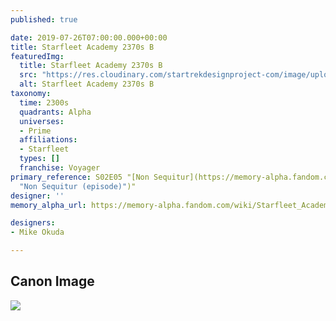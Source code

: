 ```yaml
---
published: true

date: 2019-07-26T07:00:00.000+00:00
title: Starfleet Academy 2370s B
featuredImg:
  title: Starfleet Academy 2370s B
  src: "https://res.cloudinary.com/startrekdesignproject-com/image/upload/v1564177344/StarfleetAcademy2370sB.png"
  alt: Starfleet Academy 2370s B
taxonomy:
  time: 2300s
  quadrants: Alpha
  universes:
  - Prime
  affiliations:
  - Starfleet
  types: []
  franchise: Voyager
primary_reference: S02E05 "[Non Sequitur](https://memory-alpha.fandom.com/wiki/Non_Sequitur
  "Non Sequitur (episode)")"
designer: ''
memory_alpha_url: https://memory-alpha.fandom.com/wiki/Starfleet_Academy

designers:
- Mike Okuda

---
```

## Canon Image

![](https://res.cloudinary.com/startrekdesignproject-com/image/upload/v1564177344/Starfleet-Academy-2370sB-VOY-NonSequiter.jpg)